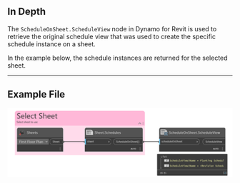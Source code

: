 ## In Depth
The `ScheduleOnSheet.ScheduleView` node in Dynamo for Revit is used to retrieve the original schedule view that was used to create the specific schedule instance on a sheet.

In the example below, the schedule instances are returned for the selected sheet.

___
## Example File

![ScheduleOnSheet.ScheduleView](./Revit.Elements.ScheduleOnSheet.ScheduleView_img.jpg)